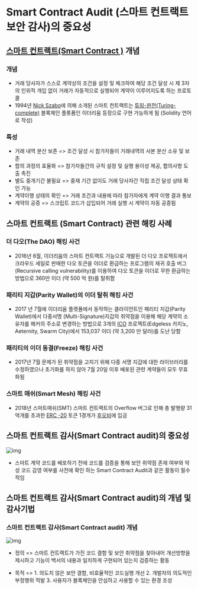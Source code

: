 # Smart Contract Audit (스마트 컨트랙트 보안 감사)의 중요성

## [스마트 컨트랙트(Smart Contract )](http://wiki.hash.kr/index.php/%EC%8A%A4%EB%A7%88%ED%8A%B8_%EA%B3%84%EC%95%BD) 개념

### 개념

- 거래 당사자가 스스로 계약상의 조건을 설정 및 체크하여 해당 조건 달성 시 제 3자의 인위적 개입 없이 거래가 자동적으로 실행되어 계약이 이루어지도록 하는 프로토콜
- 1994년 [Nick Szabo](http://wiki.hash.kr/index.php/%EB%8B%89_%EC%9E%AC%EB%B3%B4)에 의해 소개된 스마트 컨트랙트는 [튜링-완전(Turing-complete)](http://wiki.hash.kr/index.php/%ED%8A%9C%EB%A7%81%EC%99%84%EC%A0%84) 블록체인 플롯폼인 이더리움 등장으로 구현 가능하게 됨 (Solidity 언어로 작성) 

### 특성

- 거래 내역 분산 보존 => 조건 달성 시 참가자들이 거래내역의 사본 분산 소유 및 보존
- 합의 과정의 효율화 => 참가자들간의 규칙 설정 및 실행 용이성 제공, 합의사항 도출 촉진
- 별도 중개기간 불필요 => 중재 기간 없이도 거래 당사자간 직접 조건 달성 상태 확인 가능
- 계약이행 상태의 확인 => 거래 조건과 내용에 따라 참가자에게 계약 이행 결과 통보
- 계약의 공증 => 스크립트 코드가 삽입되어 거래 실행 시 계약이 자동 공증됨

## 스마트 컨트랙트 (Smart Contract) 관련 해킹 사례

### 더 다오(The DAO) 해킹 사건 

- 2016년 6월, 이더리움의 스마트 컨트랙트 기능으로 개발된 더 다오 프로젝트에서 크라우드 세일로 판매한 다오 토큰을 이더로 환급하는 프로그램의 재귀 호출 버그(Recursive calling vulnerability)를 이용하여 다오 토큰을 이더로 무한 환급하는 방법으로 360만 이더 (약 500 억 원)를 탈취함

### 패리티 지갑(Parity Wallet)의 이더 탈취 해킹 사건 

- 2017 년 7월에 이더리움 플랫폼에서 동작하는 클라이언트인 패리티 지갑(Parity Wallet)에서 다중서명 (Multi-Signature)지갑의 취약점을 이용해 해당 계약의 소유자를 해커의 주소로 변경하는 방법으로 3개의 [ICO](http://wiki.hash.kr/index.php/ICO) 프로젝트(Edgeless 카지노, Aeternity, Swarm City)에서 153,037 이더 (약 3,200 만 달러)를 도난 당함

### 패리티의 이더 동결(Freeze) 해킹 사건

- 2017년 7월 문제가 된 취약점을 고치기 위해 다중 서명 지갑에 대한 라이브러리를 수정하였으나 초기화를 하지 않아 7월 20일 이후 배포된 관련 계약들이 모두 무효화됨

### 스마트 매쉬(Smart Mesh) 해킹 사건

- 2018년 스마트매쉬(SMT) 스마트 컨트랙트의 Overflow 버그로 인해 총 발행량 31억개를 초과한 [ERC -20](http://wiki.hash.kr/index.php/ERC-20) 토큰 1경개가 [후오비](http://wiki.hash.kr/index.php/%ED%9B%84%EC%98%A4%EB%B9%84)에 입금

## 스마트 컨트랙트 감사(Smart Contract audit)의 중요성

![img](https://mblogthumb-phinf.pstatic.net/MjAxOTA4MDNfMTkz/MDAxNTY0ODQxNDc5ODIw.EFqHxnj8IfshfLzj1MQOlOYudGL8QaK9dVrHXzs-azAg.w8KEcd7-2zpU8QI74fjlB0R36QknELfDcyhu6tuweDQg.JPEG.santalsm/117_%EA%B4%80%EB%A6%AC_2%EA%B5%90%EC%8B%9C_05_02.jpg?type=w2)

- 스마트 계약 코드를 배포하기 전에 코드를 검증을 통해 보안 취약점 존재 여부와 악성 코드 감영 여부를 사전에 확인 하는 Smart Contract Audit과 같은 활동이 필수적임

## 스마트 컨트랙트 감사(Smart Contract audit)의 개념 및 감사기법

### 스마트 컨트랙트 감사(Smart Contract audit) 개념

![img](https://mblogthumb-phinf.pstatic.net/MjAxOTA4MDNfMjI5/MDAxNTY0ODQxNDk5OTI5.SV42FD_hYqjXogx8VDFCl9q-PVsbwFqqKJC5620uJ3og.9jmIR5bKEiUCOnAI7sRpzJEde4ZZTyusfZq06ZvWGRcg.JPEG.santalsm/117_%EA%B4%80%EB%A6%AC_2%EA%B5%90%EC%8B%9C_05_03.jpg?type=w2)

- 정의 => 스마트 컨트랙트가 가진 코드 결함 및 보안 취약점을 찾아내어 개선방향을 제시하고 기능이 백서의 내용과 일치하게 구현되어 있는지 검증하는 활동

- 목적 => 1. 의도치 않은 보안 결함, 비효율적인 코드실행 개선 2. 개발자의 의도적인 부정행위 적발 3. 사용자가 블록체인을 안심하고 사용할 수 있는 환경 조성

   

  
